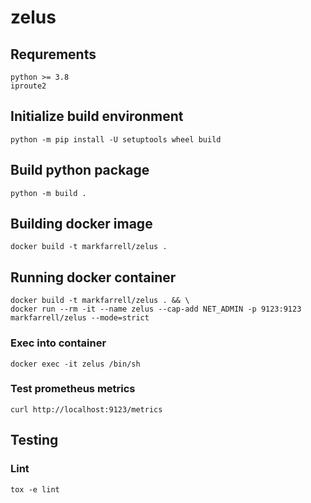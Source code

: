 # zelus

## Requrements

```
python >= 3.8
iproute2
```

## Initialize build environment

```
python -m pip install -U setuptools wheel build
```

## Build python package

```
python -m build .
```

## Building docker image

```
docker build -t markfarrell/zelus .
```

## Running docker container

```
docker build -t markfarrell/zelus . && \
docker run --rm -it --name zelus --cap-add NET_ADMIN -p 9123:9123 markfarrell/zelus --mode=strict
```

### Exec into container

```
docker exec -it zelus /bin/sh
```

### Test prometheus metrics

```
curl http://localhost:9123/metrics
```

## Testing

### Lint

```
tox -e lint
```

